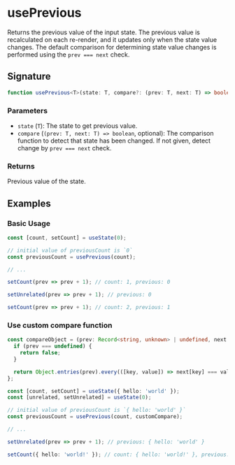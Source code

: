 # usePrevious

Returns the previous value of the input state. The previous value is recalculated on each re-render, and it updates only when the state value changes. The default comparison for determining state value changes is performed using the `prev === next` check.

## Signature

```typescript
function usePrevious<T>(state: T, compare?: (prev: T, next: T) => boolean): T;
```

### Parameters

- `state` (`T`): The state to get previous value.
- `compare` (`(prev: T, next: T) => boolean`, optional): The comparison function to detect that state has been changed. If not given, detect change by `prev === next` check.

### Returns

Previous value of the state.

## Examples

### Basic Usage

```typescript
const [count, setCount] = useState(0);

// initial value of previousCount is `0`
const previousCount = usePrevious(count);

// ...

setCount(prev => prev + 1); // count: 1, previous: 0

setUnrelated(prev => prev + 1); // previous: 0

setCount(prev => prev + 1); // count: 2, previous: 1
```

### Use custom compare function

```typescript
const compareObject = (prev: Record<string, unknown> | undefined, next: Record<string, unknown>) => {
  if (prev === undefined) {
    return false;
  }

  return Object.entries(prev).every(([key, value]) => next[key] === value);
};

const [count, setCount] = useState({ hello: 'world' });
const [unrelated, setUnrelated] = useState(0);

// initial value of previousCount is `{ hello: 'world' }`
const previousCount = usePrevious(count, customCompare);

// ...

setUnrelated(prev => prev + 1); // previous: { hello: 'world' }

setCount({ hello: 'world!' }); // count: { hello: 'world!' }, previous: { hello: 'world' }
```
